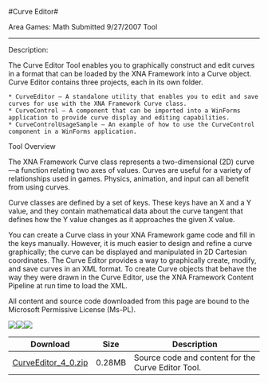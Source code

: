 #Curve Editor#

Area
Games: Math
Submitted
9/27/2007
Tool

---

Description: 

The Curve Editor Tool enables you to graphically construct and edit curves in a format that can be loaded by the XNA Framework into a Curve object. Curve Editor contains three projects, each in its own folder.

    * CurveEditor – A standalone utility that enables you to edit and save curves for use with the XNA Framework Curve class.
    * CurveControl – A component that can be imported into a WinForms application to provide curve display and editing capabilities.
    * CurveControlUsageSample – An example of how to use the CurveControl component in a WinForms application.

Tool Overview

The XNA Framework Curve class represents a two-dimensional (2D) curve—a function relating two axes of values. Curves are useful for a variety of relationships used in games. Physics, animation, and input can all benefit from using curves.

Curve classes are defined by a set of keys. These keys have an X and a Y value, and they contain mathematical data about the curve tangent that defines how the Y value changes as it approaches the given X value.

You can create a Curve class in your XNA Framework game code and fill in the keys manually. However, it is much easier to design and refine a curve graphically; the curve can be displayed and manipulated in 2D Cartesian coordinates. The Curve Editor provides a way to graphically create, modify, and save curves in an XML format. To create Curve objects that behave the way they were drawn in the Curve Editor, use the XNA Framework Content Pipeline at run time to load the XML.


All content and source code downloaded from this page are bound to the Microsoft Permissive License (Ms-PL).

![](https://github.com/kniEngine/XNAGameStudio/blob/main/Images/XNA_Curve-Editor_01_small.JPG)![](https://github.com/kniEngine/XNAGameStudio/blob/main/Images/XNA_Curve-Editor_02_small.JPG)![](https://github.com/kniEngine/XNAGameStudio/blob/main/Images/XNA_Curve-Editor_03_small.JPG)

  	  	 

Download | Size | Description
---|---|---|
[CurveEditor_4_0.zip](https://github.com/kniEngine/XNAGameStudio/blob/main/Samples/CurveEditor_4_0.zip?raw=true) | 0.28MB | Source code and content for the Curve Editor Tool. 